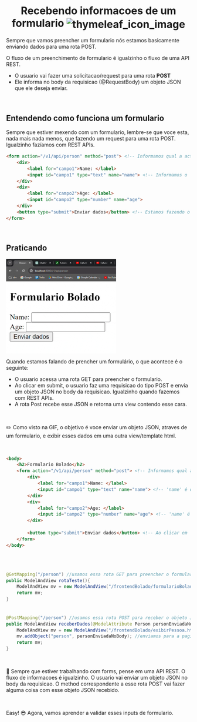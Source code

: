 <h1 align="center">
    <span>Recebendo informacoes de um formulario</span>
    <img src="https://cdn0.iconfinder.com/data/icons/ux-ui-design-2/512/Form-website-webdesign-uxui-websiteform-fill-input-fieldform-page-submit-register-512.png" alt="thymeleaf_icon_image" width="90px" align="center">
</h1>

Sempre que vamos preencher um formulario nós estamos basicamente enviando dados para uma rota POST.

O fluxo de um preenchimento de formulario é igualzinho o fluxo de uma API REST.

- O usuario vai fazer uma solicitacao/request para uma rota **POST**
- Ele informa no body da requisicao (@RequestBody) um objeto JSON que ele deseja enviar.

<br>


## Entendendo como funciona um formulario

Sempre que estiver mexendo com um formulario, lembre-se que voce esta, nada mais nada menos, que fazendo um request para uma rota POST. Igualzinho fazíamos com REST APIs.



```html
<form action="/v1/api/person" method="post"> <!-- Informamos qual a action/rota do tipo POST que vamos fazer o reqeust -->
    <div>
        <label for="campo1">Name: </label>
        <input id="campo1" type="text" name="name"> <!-- Informamos o 'name' do attribute JSON que vai ser enviado -->
    </div>
    <div>
        <label for="campo2">Age: </label>
        <input id="campo2" type="number" name="age">
    </div>
    <button type="submit">Enviar dados</button> <!-- Estamos fazendo o request de fato-->
</form>
```

<br>

## Praticando

<img src="../imgs/form_gif_example.gif" alt="gif example" width="300px" align="center">

<br>

Quando estamos falando de prencher um formulário, o que acontece é o seguinte:

- O usuario acessa uma rota GET para preencher o formulario.
- Ao clicar em submit, o usuario faz uma requisicao do tipo POST e envia um objeto JSON no body da requisicao. Igualzinho quando fazemos com REST APIs.
- A rota Post recebe esse JSON e retorna uma view contendo esse cara.

<br>

✏️ Como visto na GIF, o objetivo é voce enviar um objeto JSON, atraves de um formulario, e exibir esses dados em uma outra view/template html.

<br>

```html
<body>
    <h2>Formulario Bolado</h2>
    <form action="/v1/api/person" method="post"> <!-- Informamos qual a rota POST que vai receber esses dados inputados. Esse formulario é como se fosse o @RequestBody, sacou? -->
        <div>
            <label for="campo1">Name: </label>
            <input id="campo1" type="text" name="name"> <!-- 'name' é o attribute que vamos usar para setar o nome do attribute do objeto JSON que sera enviado -->
        </div>
        <div>
            <label for="campo2">Age: </label>
            <input id="campo2" type="number" name="age"> <!-- 'name' é o attribute que vamos usar para setar o nome do attribute do objeto JSON que sera enviado -->
        </div>

        <button type="submit">Enviar dados</button> <!-- Ao clicar em 'submit' é feito uma requisicao/solicitacao/request para a rota POST e enviado esses dados atraves do body da requisicao -->
    </form>
</body>
```

<br>
<br>

```java
@GetMapping("/person") //usamos essa rota GET para preencher o formulario
public ModelAndView rotaTeste(){ 
    ModelAndView mv = new ModelAndView("/frontendBolado/formularioBolado.html");
    return mv;
}


@PostMapping("/person") //usamos essa rota POST para receber o objeto JSON enviado no requestbody
public ModelAndView receberDados(@ModelAttribute Person personEnviadaNoBody){ // Igualzinho o @RequestBody -> Vamos receber um objeto JSON no body da requisicao. Como esse objeto Person possui os mesmos attributes do JSON, ele recebe esses attributes. Padraozinho, igual RestAPI.
    ModelAndView mv = new ModelAndView("/frontendBolado/exibirPessoa.html");
    mv.addObject("person", personEnviadaNoBody); //enviamos para a pagina html esses objeto que recebemos atraves do body da requisicao
    return mv;
}
```
<br>

📖 Sempre que estiver trabalhando com forms, pense em uma API REST. O fluxo de informacoes é igualzinho. O usuario vai enviar um objeto JSON no body da requisicao. O method correspondente a esse rota POST vai fazer alguma coisa com esse objeto JSON recebido.

<br>

Easy! 😎 Agora, vamos aprender a validar esses inputs de formulario.